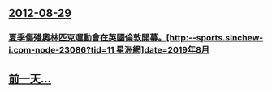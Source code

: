 ## [2012-08-29](/zh/news/2012/08/29/index.md)

### [ 夏季傷殘奧林匹克運動會在英國倫敦開幕。[http:--sports.sinchew-i.com-node-23086?tid=11 星洲網]date=2019年8月 ](/zh/news/2012/08/29/夏季傷殘奧林匹克運動會在英國倫敦開幕-http-sportssinchew-icom-node-23086.md)
## [前一天...](/zh/news/2012/08/27/index.md)

